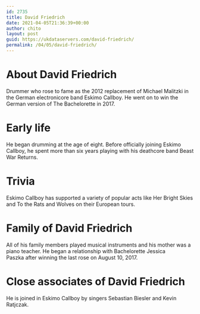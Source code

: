 ```yaml
---
id: 2735
title: David Friedrich
date: 2021-04-05T21:36:39+00:00
author: chito
layout: post
guid: https://ukdataservers.com/david-friedrich/
permalink: /04/05/david-friedrich/
---
```




  
  
#  About David Friedrich
                  
                  
                  
Drummer who rose to fame as the 2012 replacement of Michael Malitzki in the German electronicore band Eskimo Callboy. He went on to win the German version of The Bachelorette in 2017.
                  
                
                
                
# Early life
                  
                  
                  
He began drumming at the age of eight. Before officially joining Eskimo Callboy, he spent more than six years playing with his deathcore band Beast War Returns.
                  
                
                
                
# Trivia
                  
                  
                  
Eskimo Callboy has supported a variety of popular acts like Her Bright Skies and To the Rats and Wolves on their European tours.
                  
                
                
                
# Family of David Friedrich
                  
                  
                  
All of his family members played musical instruments and his mother was a piano teacher. He began a relationship with Bachelorette Jessica Paszka after winning the last rose on August 10, 2017.
                  
                
                
                
# Close associates of David Friedrich
                  
                  
                  
He is joined in Eskimo Callboy by singers Sebastian Biesler and Kevin Ratjczak.
                  
                
              
            
          
          
          
    
    
  
